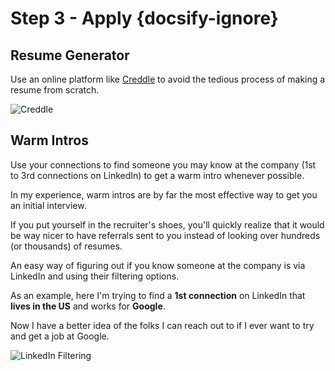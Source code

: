 # Step 3 - Apply {docsify-ignore}

## Resume Generator

Use an online platform like [Creddle](http://creddle.io/) to avoid the tedious process of making a resume from scratch.

![Creddle](https://i.imgur.com/8f18oDM.png)

## Warm Intros

Use your connections to find someone you may know at the company (1st to 3rd connections on LinkedIn) to get a warm intro whenever possible.

In my experience, warm intros are by far the most effective way to get you an initial interview.

If you put yourself in the recruiter's shoes, you'll quickly realize that it would be way nicer to have referrals sent to you instead of looking over hundreds (or thousands) of resumes.

An easy way of figuring out if you know someone at the company is via LinkedIn and using their filtering options.

As an example, here I'm trying to find a **1st connection** on LinkedIn that **lives in the US** and works for **Google**.

Now I have a better idea of the folks I can reach out to if I ever want to try and get a job at Google.

![LinkedIn Filtering](https://i.imgur.com/dRLlTGY.png)